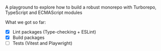 A playground to explore how to build a robust monorepo with Turborepo, TypeScript and ECMAScript modules

What we got so far:
- [x] Lint packages (Type-checking + ESLint)
- [x] Build packages
- [ ] Tests (Vitest and Playwright)